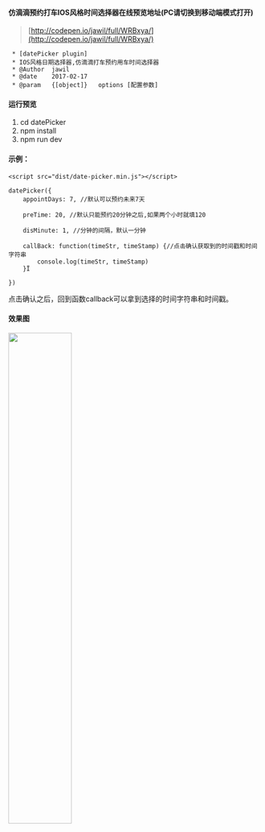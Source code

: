 #### 仿滴滴预约打车IOS风格时间选择器在线预览地址(PC请切换到移动端模式打开)

>[http://codepen.io/jawil/full/WRBxya/](http://codepen.io/jawil/full/WRBxya/)

 ```
  * [datePicker plugin]
  * IOS风格日期选择器,仿滴滴打车预约用车时间选择器
  * @Author  jawil
  * @date    2017-02-17
  * @param   {[object]}   options [配置参数]
 ```

#### 运行预览

1. cd datePicker
2. npm install
3. npm run dev


#### 示例：

 ```
 <script src="dist/date-picker.min.js"></script>
 
 datePicker({
     appointDays: 7, //默认可以预约未来7天
     
     preTime: 20, //默认只能预约20分钟之后,如果两个小时就填120
     
     disMinute: 1, //分钟的间隔，默认一分钟

     callBack: function(timeStr, timeStamp) {//点击确认获取到的时间戳和时间字符串
         console.log(timeStr, timeStamp)
     }Ï
     
 })
 ```
点击确认之后，回到函数callback可以拿到选择的时间字符串和时间戳。


#### 效果图

<img src="http://oo2r9rnzp.bkt.clouddn.com/WX20170411-212505@2x.png" width="50%" height="50%">


